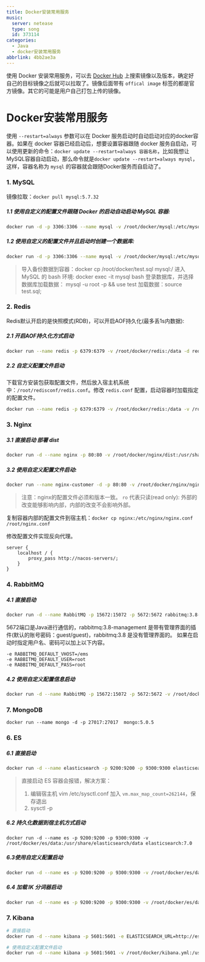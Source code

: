 ```yaml
---
title: Docker安装常用服务
music:
  server: netease
  type: song
  id: 373114
categories:
  - Java
  - docker安装常用服务
abbrlink: 4bb2ae3a
---
```


使用 Docker 安装常用服务，可以去 [Docker Hub](https://registry.hub.docker.com/) 上搜索镜像以及版本，确定好自己的目标镜像之后就可以拉取了。镜像后面带有 `offical image` 标签的都是官方镜像。其它的可能是用户自己打包上传的镜像。

<!-- more -->

<!-- @import "[TOC]" {cmd="toc" depthFrom=2 depthTo=2 orderedList=false} -->

<!-- code_chunk_output -->



<!-- /code_chunk_output -->
# Docker安装常用服务

使用 `--restart=always` 参数可以在 Docker 服务启动时自动启动对应的docker容器。如果在 docker 容器已经启动后，想要设置容器跟随 docker 服务自启动，可以使用更新的命令：`docker update --restart=always 容器名称`，比如我想让MySQL容器自动启动，那么命令就是`docker update --restart=always mysql`，这样，容器名称为 `mysql` 的容器就会跟随Docker服务而自启动了。

### 1. MySQL

镜像拉取：`docker pull mysql:5.7.32`

##### 1.1 使用自定义的配置文件跟随 Docker 的启动自动启动 MySQL 容器:
```bash
docker run -d -p 3306:3306 --name mysql -v /root/docker/mysql:/etc/mysql/conf.d -v /root/docker/mysql:/var/lib/mysql -e MYSQL_ROOT_PASSWORD=root --restart=always mysql:5.7.32
```

##### 1.2 使用自定义的配置文件并且启动时创建一个数据库:
```bash
docker run -d -p 3306:3306 --name mysql -v /root/docker/mysql:/etc/mysql/conf.d -v /root/docker/mysql:/var/lib/mysql -e MYSQL_ROOT_PASSWORD=root -v MYSQL_DATABASE=数据库名称 mysql:5.7.32
```

> 导入备份数据到容器：docker cp /root/docker/test.sql mysql:/
> 进入 MySQL 的 bash 环境: docker exec -it mysql bash
> 登录数据库，并选择数据库加载数据： mysql -u root -p && use test
> 加载数据：source test.sql;


### 2. Redis

Redis默认开启的是快照模式(RDB)，可以开启AOF持久化(最多丢1s内数据):
##### 2.1 开启AOF持久化方式启动
```bash
docker run --name redis -p 6379:6379 -v /root/docker/redis:/data -d redis:版本号 redis-server --apaendonly yes
```

##### 2.2 自定义配置文件启动
下载官方安装包获取配置文件，然后放入宿主机系统中：`/root/redisconf/redis.conf`。修改 `redis.conf` 配置，启动容器时加载指定的配置文件。
```bash
docker run --name redis -p 6379:6379 -v /root/docker/redis:/data -v /root/docker/redis/conf/redis.conf:/etc/redis.conf -d redis:版本号 redis-server /etc/redis.conf
```

### 3. Nginx

##### 3.1 直接启动 部署 dist 
```bash
docker run -d --name nginx -p 80:80 -v /root/docker/nginx/dist:/usr/share/nginx/html:ro nginx:1.20 
```

##### 3.2 使用自定义配置文件启动:
```bash
docker run --name nginx-customer -d -p 80:80 -v /root/docker/nginx/nginx.conf:/etc/nginx/nginx.conf nginx:1.20
```

> 注意：nginx的配置文件必须和版本一致。
> `ro` 代表只读(read only): 外部的改变能够影响内部，内部的改变不会影响外部。

复制容器内部的配置文件到宿主机：`docker cp nginx:/etc/nginx/nginx.conf /root/nginx.conf`

修改配置文件实现反向代理。
```xml{.line-numbers}
server {
    localhost / {
        proxy_pass http://nacos-servers/;
    }
}
```

### 4. RabbitMQ

##### 4.1 直接启动
```bash
docker run -d --name RabbitMQ -p 15672:15072 -p 5672:5672 rabbitmq:3.8-management
```
5672端口是Java进行通信的，rabbitmq:3.8-management 是带有管理界面的插件(默认的账号密码：guest/guest)，rabbitmq:3.8 是没有管理界面的。
如果在启动时指定用户名、密码可以加上以下内容。
```bash{.line-numbers}
-e RABBITMQ_DEFAULT_VHOST=/ems
-e RABBITMQ_DEFAULT_USER=root
-e RABBITMQ_DEFAULT_PASS=root
```

##### 4.2 使用自定义配置信息启动
```bash
docker run -d --name RabbitMQ -p 15672:15072 -p 5672:5672 -v /root/docker/rabbitmq.conf:/etc/rabbitmq/rabbitmq.conf rabbitmq:3.8-management
```

### 7. MongoDB

`docker run --name mongo -d -p 27017:27017  mongo:5.0.5`

### 6. ES

##### 6.1 直接启动
```bash
docker run -d --name elasticsearch -p 9200:9200 -p 9300:9300 elasticsearch:7.0
```

> 直接启动 ES 容器会报错，解决方案：
> 1. 编辑宿主机 vim /etc/sysctl.conf 加入 `vm.max_map_count=262144`，保存退出
> 2. sysctl -p

##### 6.2 持久化数据到宿主机方式启动
```bash{.line-numbers}
docker run -d --name es -p 9200:9200 -p 9300:9300 -v /root/docker/es/data:/usr/share/elasticsearch/data elasticsearch:7.0
```

##### 6.3使用自定义配置启动
```bash
docker run -d --name es -p 9200:9200 -p 9300:9300 -v /root/docker/es/data:/usr/share/elasticsearch/data -v /root/docker/es/config/elasticsearch.yml:/usr/share/elasticsearch/config/elasticsearch.yml elasticsearch:7.0
```

##### 6.4 加载 IK 分词器启动
```bash
docker run -d --name es -p 9200:9200 -p 9300:9300 -v /root/docker/es/data:/usr/share/elasticsearch/data -v /root/docker/es/config/elasticsearch.yml:/usr/share/elasticsearch/config/elasticsearch.yml -v /root/docker/es/ik:/usr/share/elasticsearch/plugins/ik elasticsearch:7.0
```

### 7. Kibana
```bash
# 直接启动
docker run -d --name kibana -p 5601:5601 -e ELASTICSEARCH_URL=http://es的IP地址:9200 Kibana:7.0

# 使用自定义配置文件启动
docker run -d --name kibana -p 5601:5601 -v /root/docker/kibana.yml:/usr/share/kibana/config/kibana.yml Kibana:7.0
```